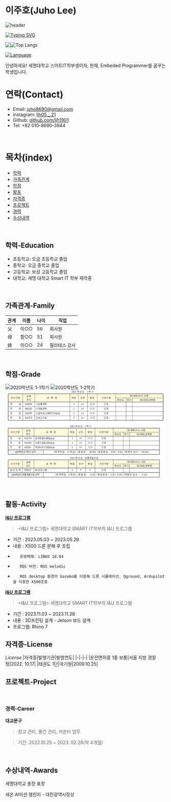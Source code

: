 이주호(Juho Lee)
======================
![header](https://capsule-render.vercel.app/api?type=wave&color=auto&height=300&section=header&text=ljh1901%10)

[![Typing SVG](https://readme-typing-svg.herokuapp.com/?color=1864ab&lines=Hi+There🤖👋&font=Redressed&size=40)](https://git.io/typing-svg) 
<!-- ![Top Langs](https://github-readme-stats.vercel.app/api/top-langs/?username=ljh1901&exclude_repo=github-readme-stats&hide=ANTLR,Jasmin&langs_count=6&layout=compact&hide_border=true&theme=gruvbox_light) --><img align="left" src="https://github-readme-stats.vercel.app/api?username=nrmhvr&theme=gruvbox_light&hide_border=true&count_private=true&show_icons=false&custom_title=GitHub%20Stats😊"/>


![Top Langs](https://github-readme-stats.vercel.app/api/top-langs/?username=ljh1901&layout=compact)


[![Language](https://img.shields.io/badge/HTML-red.svg?style=for-the-badge&logo=html5&logoColor=white)](https://ljh1901.github.io/3.First-Aid/) 


안녕하세요! 세명대학교 스마트IT학부생이자, 현재, Embeded Programmer를 꿈꾸는 학생입니다.
# 연락(Contact)
* Email: [juho8690@gmail.com](https://gmail.com)
* instagram: [ljh05._.21](https://www.instagram.com/ljh05._.21)
* Github: [github.com/ljh1901](https://github.com/ljh1901)
* Tel: +82 010-8690-3944

<br/>

# 목차(index)
- [학력](#학력-Education)
- [가족관계](#가족관계-Family)
- [학점](#학점-Grade)
- [활동](#활동-Activity)
- [자격증](#자격증-License)
- [프로젝트](#프로젝트-Project)
- [경력](#경력-Career)
- [수상내역](#수상내역-Awards)

<br/>

## 학력-Education
- 초등학교: 오금 초등학교 졸업
- 중학교: 오금 중학교 졸업
- 고등학교: 보성 고등학교 졸업
- 대학교: 세명 대학교 Smart IT 학부 재학중


<br/>

## 가족관계-Family
|관계|이름|나이|직업|
|-|-|-|-|
|父|이○○|56|회사원|
|母|함○○|51|회사원|
|姉|이○○|24|필라테스 강사|


<br/>

## 학점-Grade
![2020학년도 1-1학기](성적.PNG)
![2020학년도 1-2학기](성적2.PNG)
![2023학년도 2-1학기](성적3.png)
![2023학년도 2-1학기](성적4.png)


<br/>

## 활동-Activity

[**I&U 프로그램**](http://www.semyung.ac.kr/cop/bbs/BBSMSTR_000000000207/selectBoardList.do?bbsId=BBSMSTR_000000000207&pageIndex=1&kind=&mno=sitemap_12&searchCnd=&searchWrd=)
> <I&U 프로그램>
> 세명대학교 SMART IT학부의 I&U 프로그램

* 기간 : 2023.05.03 ~ 2023.05.29
* 내용 : X500 드론 분해 후 조립
*        운영체재: LINUX 18.04
*        ROS 버전: ROS melodic
*        ROS desktop 환경의 Gazebo를 이용해 드론 시뮬레이션, Qground, Ardupilot을 이용한 X500조종
[**I&U 프로그램**](http://www.semyung.ac.kr/cop/bbs/BBSMSTR_000000000207/selectBoardList.do?bbsId=BBSMSTR_000000000207&pageIndex=1&kind=&mno=sitemap_12&searchCnd=&searchWrd=)
> <I&U 프로그램>
> 세명대학교 SMART IT학부의 I&U 프로그램
> 
* 기간 : 2023.11.03 ~ 2023.11.28
* 내용 : 3D프린팅 설계 - Jetson 보드 설계
* 프로그램: Rhino 7


## 자격증-License
*License*
|자격증|발행기관|발행연도|
|-|-|-|
|운전면허증 1종 보통|서울 지방 경찰청|2022. 10.17|
|태권도 1단|국기원|2009.10.25|

##  프로젝트-Project



<br/>

### 경력-Career
**대교문구**

> 창고 관리, 물건 관리, 카운터 업무 

> 기간: 2022.10.25 ~ 2023. 02.28(약 4개월)

<br/>

## 수상내역-Awards
세명대학교 총장 표창



새온 AI미션 챌린지 - 대전광역시장상

